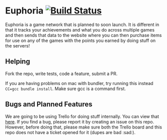 # Euphoria [![Build Status](https://travis-ci.org/HeisenBugDev/Euphoria-web.png?branch=master)](https://travis-ci.org/HeisenBugDev/Euphoria-web)

Euphoria is a game network that is planned to soon launch. It is different in that it tracks your achievements and what you do across multiple games and then sends that data to the website where you can then purchase items for use on any of the games with the points you earned by doing stuff on the servers!

## Helping

Fork the repo, write tests, code a feature, submit a PR.

If you are having problems on mac with bundler, try running this instead `CC=gcc bundle install`. Make sure gcc is a command first.

## Bugs and Planned Features

We are going to be using Trello for doing stuff internally. You can view that [here](https://trello.com/b/BluLqh84/euphoria-web). If you find a bug, please report it by creating an issue on this repo. However, before doing that, please make sure both the Trello board and this repo does not have a ticket opened for it (dupes are bad :sad:).
